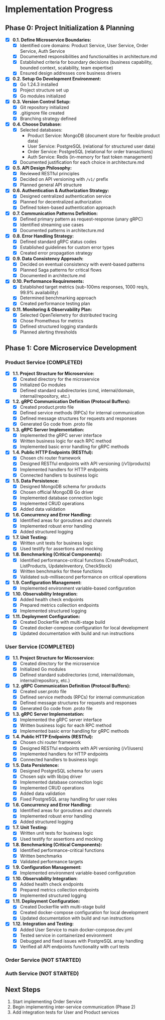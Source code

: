 # Implementation Progress

## Phase 0: Project Initialization & Planning

- [x] **0.1. Define Microservice Boundaries:**
  - [x] Identified core domains: Product Service, User Service, Order Service, Auth Service
  - [x] Documented responsibilities and functionalities in architecture.md
  - [x] Established criteria for boundary decisions (business capability, bounded context, scalability, team expertise)
  - [x] Ensured design addresses core business drivers

- [x] **0.2. Setup Go Development Environment:**
  - [x] Go 1.24.3 installed
  - [x] Project structure set up
  - [x] Go modules initialized

- [x] **0.3. Version Control Setup:**
  - [x] Git repository initialized
  - [x] .gitignore file created
  - [x] Branching strategy defined

- [x] **0.4. Choose Database:**
  - [x] Selected databases:
    - Product Service: MongoDB (document store for flexible product data)
    - User Service: PostgreSQL (relational for structured user data)
    - Order Service: PostgreSQL (relational for order transactions)
    - Auth Service: Redis (in-memory for fast token management)
  - [x] Documented justification for each choice in architecture.md

- [x] **0.5. API Design Philosophy:**
  - [x] Reviewed RESTful principles
  - [x] Decided on API versioning with `/v1/` prefix
  - [x] Planned general API structure

- [x] **0.6. Authentication & Authorization Strategy:**
  - [x] Designed centralized authentication service
  - [x] Planned for decentralized authorization
  - [x] Defined token-based authentication approach

- [x] **0.7. Communication Patterns Definition:**
  - [x] Defined primary pattern as request-response (unary gRPC)
  - [x] Identified streaming use cases
  - [x] Documented patterns in architecture.md

- [x] **0.8. Error Handling Strategy:**
  - [x] Defined standard gRPC status codes
  - [x] Established guidelines for custom error types
  - [x] Created error propagation strategy

- [x] **0.9. Data Consistency Approach:**
  - [x] Decided on eventual consistency with event-based patterns
  - [x] Planned Saga patterns for critical flows
  - [x] Documented in architecture.md

- [x] **0.10. Performance Requirements:**
  - [x] Established target metrics (sub-100ms responses, 1000 req/s, 99.9% availability)
  - [x] Determined benchmarking approach
  - [x] Created performance testing plan

- [x] **0.11. Monitoring & Observability Plan:**
  - [x] Selected OpenTelemetry for distributed tracing
  - [x] Chose Prometheus for metrics
  - [x] Defined structured logging standards
  - [x] Planned alerting thresholds

## Phase 1: Core Microservice Development

### Product Service (COMPLETED)

- [x] **1.1. Project Structure for Microservice:**
  - [x] Created directory for the microservice
  - [x] Initialized Go modules
  - [x] Defined standard subdirectories (cmd, internal/domain, internal/repository, etc.)

- [x] **1.2. gRPC Communication Definition (Protocol Buffers):**
  - [x] Created product.proto file
  - [x] Defined service methods (RPCs) for internal communication
  - [x] Defined message structures for requests and responses
  - [x] Generated Go code from .proto file

- [x] **1.3. gRPC Server Implementation:**
  - [x] Implemented the gRPC server interface
  - [x] Written business logic for each RPC method
  - [x] Implemented basic error handling for gRPC methods

- [x] **1.4. Public HTTP Endpoints (RESTful):**
  - [x] Chosen chi router framework
  - [x] Designed RESTful endpoints with API versioning (/v1/products)
  - [x] Implemented handlers for HTTP endpoints
  - [x] Connected handlers to business logic

- [x] **1.5. Data Persistence:**
  - [x] Designed MongoDB schema for products
  - [x] Chosen official MongoDB Go driver
  - [x] Implemented database connection logic
  - [x] Implemented CRUD operations
  - [x] Added data validation

- [x] **1.6. Concurrency and Error Handling:**
  - [x] Identified areas for goroutines and channels
  - [x] Implemented robust error handling
  - [x] Added structured logging

- [x] **1.7. Unit Testing:**
  - [x] Written unit tests for business logic
  - [x] Used testify for assertions and mocking

- [x] **1.8. Benchmarking (Critical Components):**
  - [x] Identified performance-critical functions (CreateProduct, ListProducts, UpdateInventory, CheckStock)
  - [x] Written benchmarks for these functions
  - [x] Validated sub-millisecond performance on critical operations

- [x] **1.9. Configuration Management:**
  - [x] Implemented environment variable-based configuration

- [x] **1.10. Observability Integration:**
  - [x] Added health check endpoints
  - [x] Prepared metrics collection endpoints
  - [x] Implemented structured logging

- [x] **1.11. Deployment Configuration:**
  - [x] Created Dockerfile with multi-stage build
  - [x] Created docker-compose configuration for local development
  - [x] Updated documentation with build and run instructions

### User Service (COMPLETED)

- [x] **1.1. Project Structure for Microservice:**
  - [x] Created directory for the microservice
  - [x] Initialized Go modules
  - [x] Defined standard subdirectories (cmd, internal/domain, internal/repository, etc.)

- [x] **1.2. gRPC Communication Definition (Protocol Buffers):**
  - [x] Created user.proto file
  - [x] Defined service methods (RPCs) for internal communication
  - [x] Defined message structures for requests and responses
  - [x] Generated Go code from .proto file

- [x] **1.3. gRPC Server Implementation:**
  - [x] Implemented the gRPC server interface
  - [x] Written business logic for each RPC method
  - [x] Implemented basic error handling for gRPC methods

- [x] **1.4. Public HTTP Endpoints (RESTful):**
  - [x] Chosen chi router framework
  - [x] Designed RESTful endpoints with API versioning (/v1/users)
  - [x] Implemented handlers for HTTP endpoints
  - [x] Connected handlers to business logic

- [x] **1.5. Data Persistence:**
  - [x] Designed PostgreSQL schema for users
  - [x] Chosen sqlx with lib/pq driver
  - [x] Implemented database connection logic
  - [x] Implemented CRUD operations
  - [x] Added data validation
  - [x] Fixed PostgreSQL array handling for user roles

- [x] **1.6. Concurrency and Error Handling:**
  - [x] Identified areas for goroutines and channels
  - [x] Implemented robust error handling
  - [x] Added structured logging

- [x] **1.7. Unit Testing:**
  - [x] Written unit tests for business logic
  - [x] Used testify for assertions and mocking

- [x] **1.8. Benchmarking (Critical Components):**
  - [x] Identified performance-critical functions
  - [x] Written benchmarks
  - [x] Validated performance targets

- [x] **1.9. Configuration Management:**
  - [x] Implemented environment variable-based configuration

- [x] **1.10. Observability Integration:**
  - [x] Added health check endpoints
  - [x] Prepared metrics collection endpoints
  - [x] Implemented structured logging

- [x] **1.11. Deployment Configuration:**
  - [x] Created Dockerfile with multi-stage build
  - [x] Created docker-compose configuration for local development
  - [x] Updated documentation with build and run instructions

- [x] **1.12. Integration and Testing:**
  - [x] Added User Service to main docker-compose.dev.yml
  - [x] Tested service in containerized environment
  - [x] Debugged and fixed issues with PostgreSQL array handling
  - [x] Verified all API endpoints functionality with curl tests

### Order Service (NOT STARTED)

### Auth Service (NOT STARTED)

## Next Steps

1. Start implementing Order Service
2. Begin implementing inter-service communication (Phase 2)
3. Add integration tests for User and Product services
